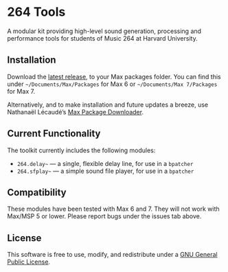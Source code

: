 # 264 Tools

A modular kit providing high-level sound generation, processing and performance tools for students of Music 264 at Harvard University.

## Installation

Download the [latest release](https://github.com/mus264/264-tools/releases/latest), to your Max packages folder. You can find this under `~/Documents/Max/Packages` for Max 6 or `~/Documents/Max 7/Packages` for Max 7.

Alternatively, and to make installation and future updates a breeze, use Nathanaël Lécaudé’s [Max Package Downloader](https://github.com/natcl/max_package_downloader).

## Current Functionality

The toolkit currently includes the following modules:

* `264.delay~` — a single, flexible delay line, for use in a `bpatcher`
* `264.sfplay~` — a simple sound file player, for use in a `bpatcher`

## Compatibility

These modules have been tested with Max 6 and 7. They will not work with Max/MSP 5 or lower. Please report bugs under the issues tab above.

## License

This software is free to use, modify, and redistribute under a [GNU General Public License](http://www.gnu.org/licenses/gpl-3.0.txt).
